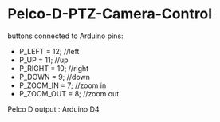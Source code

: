 # Pelco-D-PTZ-Camera-Control

buttons connected to Arduino pins:
* P_LEFT = 12;    //left
* P_UP = 11;      //up
* P_RIGHT = 10;   //right
* P_DOWN = 9;     //down
* P_ZOOM_IN = 7;  //zoom in
* P_ZOOM_OUT = 8; //zoom out

Pelco D output : Arduino D4